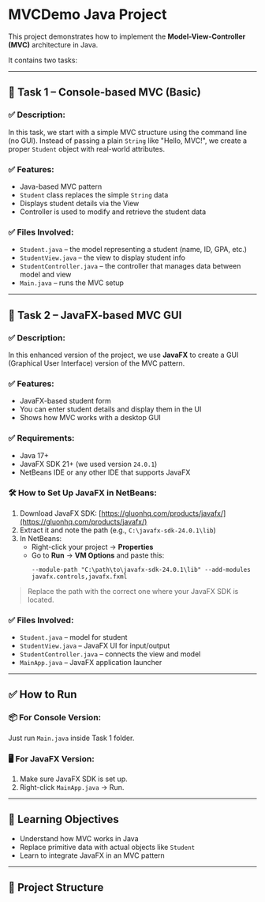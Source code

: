 
# MVCDemo Java Project

This project demonstrates how to implement the **Model-View-Controller (MVC)** architecture in Java.

It contains two tasks:

---

## 📌 Task 1 – Console-based MVC (Basic)

### ✅ Description:
In this task, we start with a simple MVC structure using the command line (no GUI). Instead of passing a plain `String` like "Hello, MVC!", we create a proper `Student` object with real-world attributes.

### ✅ Features:
- Java-based MVC pattern
- `Student` class replaces the simple `String` data
- Displays student details via the View
- Controller is used to modify and retrieve the student data

### ✅ Files Involved:
- `Student.java` – the model representing a student (name, ID, GPA, etc.)
- `StudentView.java` – the view to display student info
- `StudentController.java` – the controller that manages data between model and view
- `Main.java` – runs the MVC setup

---

## 📌 Task 2 – JavaFX-based MVC GUI

### ✅ Description:
In this enhanced version of the project, we use **JavaFX** to create a GUI (Graphical User Interface) version of the MVC pattern.

### ✅ Features:
- JavaFX-based student form
- You can enter student details and display them in the UI
- Shows how MVC works with a desktop GUI

### ✅ Requirements:
- Java 17+
- JavaFX SDK 21+ (we used version `24.0.1`)
- NetBeans IDE or any other IDE that supports JavaFX

### 🛠 How to Set Up JavaFX in NetBeans:
1. Download JavaFX SDK: [https://gluonhq.com/products/javafx/](https://gluonhq.com/products/javafx/)
2. Extract it and note the path (e.g., `C:\javafx-sdk-24.0.1\lib`)
3. In NetBeans:
   - Right-click your project → **Properties**
   - Go to **Run** → **VM Options** and paste this:
     ```
     --module-path "C:\path\to\javafx-sdk-24.0.1\lib" --add-modules javafx.controls,javafx.fxml
     ```

> Replace the path with the correct one where your JavaFX SDK is located.

### ✅ Files Involved:
- `Student.java` – model for student
- `StudentView.java` – JavaFX UI for input/output
- `StudentController.java` – connects the view and model
- `MainApp.java` – JavaFX application launcher

---

## ✅ How to Run

### 📦 For Console Version:
Just run `Main.java` inside Task 1 folder.

### 🖥 For JavaFX Version:
1. Make sure JavaFX SDK is set up.
2. Right-click `MainApp.java` → Run.

---

## 🧠 Learning Objectives

- Understand how MVC works in Java
- Replace primitive data with actual objects like `Student`
- Learn to integrate JavaFX in an MVC pattern

---

## 📁 Project Structure



